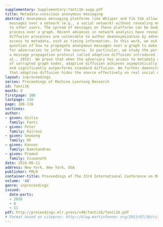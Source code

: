 ```yaml
---
supplementary: Supplementary:fanti16-supp.pdf
title: Metadata-conscious anonymous messaging
abstract: Anonymous messaging platforms like Whisper and Yik Yak allow users to spread
  messages over a network (e.g., a social network) without revealing message authorship
  to other users. The spread of messages on these platforms can be modeled by a diffusion
  process over a graph. Recent advances in network analysis have revealed that such
  diffusion processes are vulnerable to author deanonymization by adversaries with
  access to metadata, such as timing information. In this work, we ask the fundamental
  question of how to propagate anonymous messages over a graph to make it difficult
  for adversaries to infer the source. In particular, we study the performance of
  a message propagation protocol called adaptive diffusion introduced in (Fanti et
  al., 2015). We prove that when the adversary has access to metadata at a fraction
  of corrupted graph nodes, adaptive diffusion achieves asymptotically optimal source-hiding
  and significantly outperforms standard diffusion. We further demonstrate empirically
  that adaptive diffusion hides the source effectively on real social networks.
layout: inproceedings
series: Proceedings of Machine Learning Research
id: fanti16
month: 0
firstpage: 108
lastpage: 116
page: 108-116
sections: 
author:
- given: Giulia
  family: Fanti
- given: Peter
  family: Kairouz
- given: Sewoong
  family: Oh
- given: Kannan
  family: Ramchandran
- given: Pramod
  family: Viswanath
date: 2016-06-11
address: New York, New York, USA
publisher: PMLR
container-title: Proceedings of The 33rd International Conference on Machine Learning
volume: '48'
genre: inproceedings
issued:
  date-parts:
  - 2016
  - 6
  - 11
pdf: http://proceedings.mlr.press/v48/fanti16/fanti16.pdf
# Format based on citeproc: http://blog.martinfenner.org/2013/07/30/citeproc-yaml-for-bibliographies/
---
```


